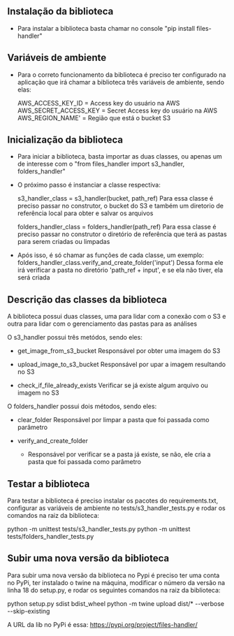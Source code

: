 ## Instalação da biblioteca

- Para instalar a biblioteca basta chamar no console "pip install files-handler"

## Variáveis de ambiente

- Para o correto funcionamento da biblioteca é preciso ter configurado na aplicação que irá chamar a biblioteca três variáveis de ambiente, sendo elas:

  AWS_ACCESS_KEY_ID = Access key do usuário na AWS
  AWS_SECRET_ACCESS_KEY = Secret Access key do usuário na AWS
  AWS_REGION_NAME' = Região que está o bucket S3

## Inicialização da biblioteca

- Para iniciar a biblioteca, basta importar as duas classes, ou apenas um de interesse com o "from files_handler import s3_handler, folders_handler"
- O próximo passo é instanciar a classe respectiva:

  s3_handler_class = s3_handler(bucket, path_ref)
  Para essa classe é preciso passar no construtor, o bucket do S3 e também um diretorio de referência local para obter e salvar os arquivos

  folders_handler_class = folders_handler(path_ref)
  Para essa classe é preciso passar no construtor o diretório de referência que terá as pastas para serem criadas ou limpadas

- Após isso, é só chamar as funções de cada classe, um exemplo:
  folders_handler_class.verify_and_create_folder('input')
  Dessa forma ele irá verificar a pasta no diretório 'path_ref + input', e se ela não tiver, ela será criada

## Descrição das classes da biblioteca

A biblioteca possui duas classes, uma para lidar com a conexão com o S3 e outra para lidar com o gerenciamento das pastas para as análises

O s3_handler possui três metódos, sendo eles:

- get_image_from_s3_bucket
  Responsável por obter uma imagem do S3

- upload_image_to_s3_bucket
  Responsável por upar a imagem resultando no S3

- check_if_file_already_exists
  Verificar se já existe algum arquivo ou imagem no S3

O folders_handler possui dois métodos, sendo eles:

- clear_folder
  Responsável por limpar a pasta que foi passada como parâmetro

- verify_and_create_folder
  - Responsável por verificar se a pasta já existe, se não, ele cria a pasta que foi passada como parâmetro

## Testar a biblioteca

Para testar a biblioteca é preciso instalar os pacotes do requirements.txt, configurar as variáveis de ambiente no tests/s3_handler_tests.py e rodar os comandos na raiz da biblioteca:

python -m unittest tests/s3_handler_tests.py
python -m unittest tests/folders_handler_tests.py

## Subir uma nova versão da biblioteca

Para subir uma nova versão da biblioteca no Pypi é preciso ter uma conta no PyPi, ter instalado o twine na máquina, modificar o número da versão na linha 18 do setup.py, e rodar os seguintes comandos na raiz da biblioteca:

python setup.py sdist bdist_wheel
python -m twine upload dist/\* --verbose --skip-existing

A URL da lib no PyPi é essa: https://pypi.org/project/files-handler/
